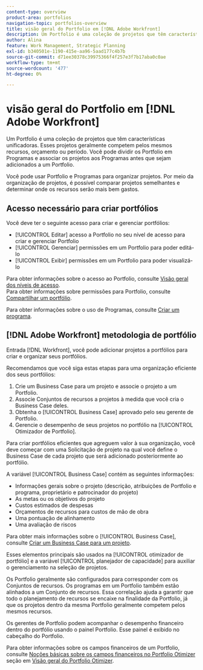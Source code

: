 ```yaml
---
content-type: overview
product-area: portfolios
navigation-topic: portfolios-overview
title: visão geral do Portfolio em [!DNL Adobe Workfront]
description: Um Portfolio é uma coleção de projetos que têm características unificadoras. Esses projetos geralmente competem pelos mesmos recursos, orçamento ou período. Você pode dividir os Portfolio em Programas e associar os projetos aos Programas antes que sejam adicionados a um Portfolio.
author: Alina
feature: Work Management, Strategic Planning
exl-id: b340501e-1190-415e-aa96-5aad177c4b7b
source-git-commit: d71ee30378c39975366f4f257e3f7b17aba0c0ae
workflow-type: tm+mt
source-wordcount: '477'
ht-degree: 0%

---
```


# visão geral do Portfolio em [!DNL Adobe Workfront]

<!-- Audited: 1/2024 -->

Um Portfolio é uma coleção de projetos que têm características unificadoras. Esses projetos geralmente competem pelos mesmos recursos, orçamento ou período. Você pode dividir os Portfolio em Programas e associar os projetos aos Programas antes que sejam adicionados a um Portfolio.

Você pode usar Portfolio e Programas para organizar projetos. Por meio da organização de projetos, é possível comparar projetos semelhantes e determinar onde os recursos serão mais bem gastos.

## Acesso necessário para criar portfólios

Você deve ter o seguinte acesso para criar e gerenciar portfólios:

* [!UICONTROL Editar] acesso a Portfolio no seu nível de acesso para criar e gerenciar Portfolio
* [!UICONTROL Gerenciar] permissões em um Portfolio para poder editá-lo
* [!UICONTROL Exibir] permissões em um Portfolio para poder visualizá-lo

Para obter informações sobre o acesso ao Portfolio, consulte [Visão geral dos níveis de acesso](../../../administration-and-setup/add-users/access-levels-and-object-permissions/access-levels-overview.md).\
Para obter informações sobre permissões para Portfolio, consulte [Compartilhar um portfólio](../../../workfront-basics/grant-and-request-access-to-objects/share-a-portfolio..md).

Para obter informações sobre o uso de Programas, consulte [Criar um programa](../../../manage-work/portfolios/create-and-manage-programs/create-program.md).

## [!DNL Adobe Workfront] metodologia de portfólio

Entrada [!DNL Workfront], você pode adicionar projetos a portfólios para criar e organizar seus portfólios.

Recomendamos que você siga estas etapas para uma organização eficiente dos seus portfólios:

1. Crie um Business Case para um projeto e associe o projeto a um Portfolio.
1. Associe Conjuntos de recursos a projetos à medida que você cria o Business Case deles.
1. Obtenha o [!UICONTROL Business Case] aprovado pelo seu gerente de Portfolio.
1. Gerencie o desempenho de seus projetos no portfólio na [!UICONTROL Otimizador de Portfolio].

Para criar portfólios eficientes que agreguem valor à sua organização, você deve começar com uma Solicitação de projeto na qual você define o Business Case de cada projeto que será adicionado posteriormente ao portfólio.

A variável [!UICONTROL Business Case] contém as seguintes informações:

* Informações gerais sobre o projeto (descrição, atribuições de Portfolio e programa, proprietário e patrocinador do projeto)
* As metas ou os objetivos do projeto
* Custos estimados de despesas
* Orçamentos de recursos para custos de mão de obra
* Uma pontuação de alinhamento
* Uma avaliação de riscos

Para obter mais informações sobre o [!UICONTROL Business Case], consulte [Criar um Business Case para um projeto](../../../manage-work/projects/define-a-business-case/create-business-case.md).

Esses elementos principais são usados na [!UICONTROL otimizador de portfólio] e a variável [!UICONTROL planejador de capacidade] para auxiliar o gerenciamento na seleção de projetos.

Os Portfolio geralmente são configurados para corresponder com os Conjuntos de recursos. Os programas em um Portfolio também estão alinhados a um Conjunto de recursos. Essa correlação ajuda a garantir que todo o planejamento de recursos se encaixe na finalidade da Portfolio, já que os projetos dentro da mesma Portfolio geralmente competem pelos mesmos recursos.

Os gerentes de Portfolio podem acompanhar o desempenho financeiro dentro do portfólio usando o painel Portfolio. Esse painel é exibido no cabeçalho do Portfolio.

Para obter informações sobre os campos financeiros de um Portfolio, consulte [Noções básicas sobre os campos financeiros no Portfolio Otimizer](../../../manage-work/portfolios/portfolio-optimizer/portfolio-optimizer-overview.md#financial-fieds-subsection) seção em [Visão geral do Portfolio Otimizer](../../../manage-work/portfolios/portfolio-optimizer/portfolio-optimizer-overview.md).
